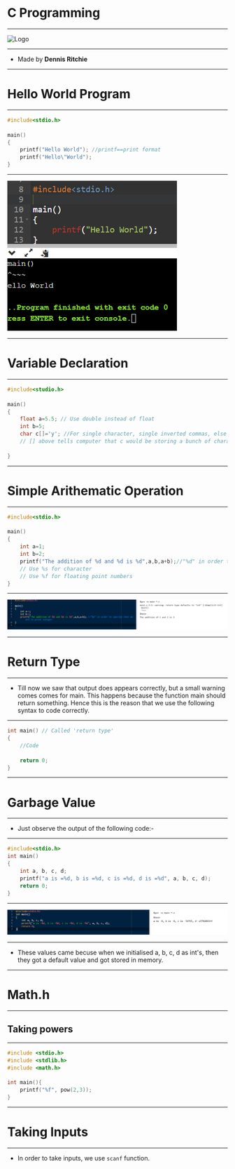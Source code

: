 # C Programming

<hr>

![Logo](https://cdn.iconscout.com/icon/free/png-512/c-programming-569564.png)

<hr>

- Made by **Dennis Ritchie**

<hr>

# Hello World Program

<hr>

```c++
#include<stdio.h>

main()
{
    printf("Hello World"); //printf==print format
    printf("Hello\"World");
}
```

<hr>

![Output](Images/hello_world.png)

<hr>

# Variable Declaration

<hr>

```c++
#include<studio.h>

main()
{
    float a=5.5; // Use double instead of float
    int b=5;
    char c[]='y'; //For single character, single inverted commas, else double.
    // [] above tells computer that c would be storing a bunch of characters

}
```

<hr>

# Simple Arithematic Operation

<hr>

```c++
#include<stdio.h>

main()
{
    int a=1;
    int b=2;
    printf("The addition of %d and %d is %d",a,b,a+b);//"%d" in order to specify that we are to print integer.
    // Use %s for character
    // Use %f for floating point numbers
}
```

<hr>

![Output](Images/op1.png)

<hr>

# Return Type

<hr>

- Till now we saw that output does appears correctly, but a small warning comes comes for main. This happens because the function main should return something. Hence this is the reason that we use the following syntax to code correctly.

<hr>

```c++
int main() // Called 'return type'
{
    //Code

    return 0;
}
```

<hr>

# Garbage Value

<hr>

- Just observe the output of the following code:-

<hr>

```c++
#include<stdio.h>
int main()
{
    int a, b, c, d;
    printf("a is =%d, b is =%d, c is =%d, d is =%d", a, b, c, d);
    return 0;
}
```

<hr>

![Output](Images/op2.png)

<hr>

- These values came becuse when we initialised a, b, c, d as int's, then they got a default value and got stored in memory.

<hr>

# Math.h

<hr>

## Taking powers

<hr>

```c++
#include <stdio.h>
#include <stdlib.h>
#include <math.h>

int main(){
    printf("%f", pow(2,3));
}
```

<hr>

# Taking Inputs

<hr>

- In order to take inputs, we use `scanf` function.